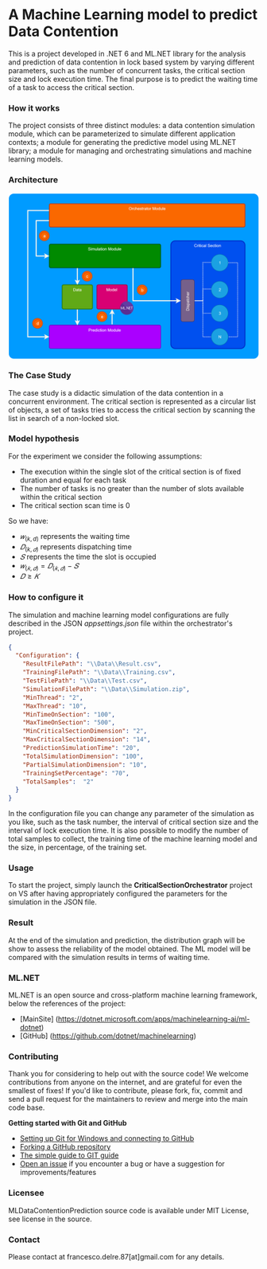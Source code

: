 # A Machine Learning model to predict Data Contention

This is a project developed in .NET 6 and ML.NET library for the analysis and prediction of data contention in lock based system by varying different parameters, such as the number of concurrent tasks, the critical section size and lock execution time. The final purpose is to predict the waiting time of a task to access the critical section.

### How it works
The project consists of three distinct modules: a data contention simulation module, which can be parameterized to simulate different application contexts; a module for generating the predictive model using ML.NET library; a module for managing and orchestrating simulations and machine learning models.

### Architecture
<img width="600" src="https://github.com/engineering87/MLDataContentionPrediction/blob/main/static/architecture.png" style="vertical-align:middle">

### The Case Study
The case study is a didactic simulation of the data contention in a concurrent environment. The critical section is represented as a circular list of objects, a set of tasks tries to access the critical section by scanning the list in search of a non-locked slot.

### Model hypothesis
For the experiment we consider the following assumptions:

* The execution within the single slot of the critical section is of fixed duration and equal for each task
* The number of tasks is no greater than the number of slots available within the critical section
* The critical section scan time is 0

So we have:

* $𝑤_(k, d)$ represents the waiting time
* $𝐷_(k,𝑑)$ represents dispatching time
* $𝑆$ represents the time the slot is occupied
* $𝑤_(𝑘,𝑑)=𝐷_(𝑘,𝑑)−𝑆$
* $𝐷≥𝐾$

### How to configure it
The simulation and machine learning model configurations are fully described in the JSON *appsettings.json* file within the orchestrator's project.

```json
{
  "Configuration": {
    "ResultFilePath": "\\Data\\Result.csv",
    "TrainingFilePath": "\\Data\\Training.csv",
    "TestFilePath": "\\Data\\Test.csv",
    "SimulationFilePath": "\\Data\\Simulation.zip",
    "MinThread": "2",
    "MaxThread": "10",
    "MinTimeOnSection": "100",
    "MaxTimeOnSection": "500",
    "MinCriticalSectionDimension": "2",
    "MaxCriticalSectionDimension": "14",
    "PredictionSimulationTime": "20",
    "TotalSimulationDimension": "100",
    "PartialSimulationDimension": "10",
    "TrainingSetPercentage": "70",
    "TotalSamples":  "2"
  }
}
```

In the configuration file you can change any parameter of the simulation as you like, such as the task number, the interval of critical section size and the interval of lock execution time. It is also possible to modify the number of total samples to collect, the training time of the machine learning model and the size, in percentage, of the training set.

### Usage
To start the project, simply launch the **CriticalSectionOrchestrator** project on VS after having appropriately configured the parameters for the simulation in the JSON file.

### Result
At the end of the simulation and prediction, the distribution graph will be show to assess the reliability of the model obtained. The ML model will be compared with the simulation results in terms of waiting time.



### ML.NET
ML.NET is an open source and cross-platform machine learning framework, below the references of the project:
 * [MainSite] (https://dotnet.microsoft.com/apps/machinelearning-ai/ml-dotnet)
 * [GitHub] (https://github.com/dotnet/machinelearning)

### Contributing
Thank you for considering to help out with the source code! We welcome contributions from anyone on the internet, and are grateful for even the smallest of fixes!
If you'd like to contribute, please fork, fix, commit and send a pull request for the maintainers to review and merge into the main code base.

**Getting started with Git and GitHub**

 * [Setting up Git for Windows and connecting to GitHub](http://help.github.com/win-set-up-git/)
 * [Forking a GitHub repository](http://help.github.com/fork-a-repo/)
 * [The simple guide to GIT guide](http://rogerdudler.github.com/git-guide/)
 * [Open an issue](https://github.com/engineering87/MLDataContentionPrediction/issues) if you encounter a bug or have a suggestion for improvements/features

### Licensee
MLDataContentionPrediction source code is available under MIT License, see license in the source.

### Contact
Please contact at francesco.delre.87[at]gmail.com for any details.
